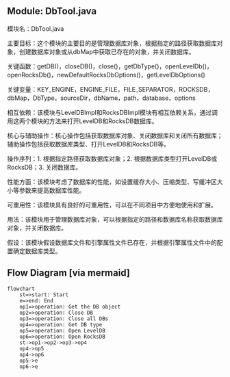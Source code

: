 ## Module: DbTool.java
模块名：DbTool.java

主要目标：这个模块的主要目的是管理数据库对象，根据指定的路径获取数据库对象，创建数据库对象或从dbMap中获取已存在的对象，并关闭数据库。

关键函数：getDB()，closeDB()，close()，getDbType()，openLevelDb()，openRocksDb()，newDefaultRocksDbOptions()，getLevelDbOptions()

关键变量：KEY_ENGINE，ENGINE_FILE，FILE_SEPARATOR，ROCKSDB，dbMap，DbType，sourceDir，dbName，path，database，options

相互依赖：该模块与LevelDBImpl和RocksDBImpl模块有相互依赖关系，通过调用这两个模块的方法来打开LevelDB和RocksDB数据库。

核心与辅助操作：核心操作包括获取数据库对象、关闭数据库和关闭所有数据库；辅助操作包括获取数据库类型、打开LevelDB和RocksDB等。

操作序列：1. 根据指定路径获取数据库对象；2. 根据数据库类型打开LevelDB或RocksDB；3. 关闭数据库。

性能方面：该模块考虑了数据库的性能，如设置缓存大小、压缩类型、写缓冲区大小等参数来提高数据库性能。

可重用性：该模块具有良好的可重用性，可以在不同项目中方便地使用和扩展。

用法：该模块用于管理数据库对象，可以根据指定的路径和数据库名称获取数据库对象，并关闭数据库。

假设：该模块假设数据库文件和引擎属性文件已存在，并根据引擎属性文件中的配置确定数据库类型。
## Flow Diagram [via mermaid]
```mermaid
flowchart
    st=>start: Start
    e=>end: End
    op1=>operation: Get the DB object
    op2=>operation: Close DB
    op3=>operation: Close all DBs
    op4=>operation: Get DB type
    op5=>operation: Open LevelDB
    op6=>operation: Open RocksDB
    st->op1->op2->op3->op4
    op4->op5
    op4->op6
    op5->e
    op6->e
```
